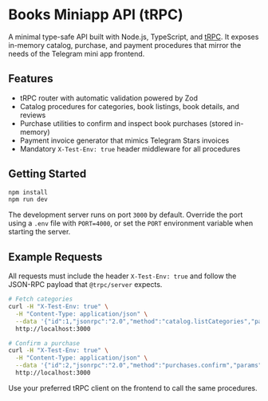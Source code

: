 # Books Miniapp API (tRPC)

A minimal type-safe API built with Node.js, TypeScript, and [tRPC](https://trpc.io/). It exposes in-memory catalog, purchase, and payment procedures that mirror the needs of the Telegram mini app frontend.

## Features

- tRPC router with automatic validation powered by Zod
- Catalog procedures for categories, book listings, book details, and reviews
- Purchase utilities to confirm and inspect book purchases (stored in-memory)
- Payment invoice generator that mimics Telegram Stars invoices
- Mandatory `X-Test-Env: true` header middleware for all procedures

## Getting Started

```bash
npm install
npm run dev
```

The development server runs on port `3000` by default. Override the port using a `.env` file with `PORT=4000`, or set the `PORT` environment variable when starting the server.

## Example Requests

All requests must include the header `X-Test-Env: true` and follow the JSON-RPC payload that `@trpc/server` expects.

```bash
# Fetch categories
curl -H "X-Test-Env: true" \
  -H "Content-Type: application/json" \
  --data '{"id":1,"jsonrpc":"2.0","method":"catalog.listCategories","params":{}}' \
  http://localhost:3000

# Confirm a purchase
curl -H "X-Test-Env: true" \
  -H "Content-Type: application/json" \
  --data '{"id":2,"jsonrpc":"2.0","method":"purchases.confirm","params":{"bookId":"clean-code","paymentId":"demo"}}' \
  http://localhost:3000
```

Use your preferred tRPC client on the frontend to call the same procedures.
